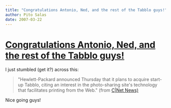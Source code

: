```yaml
---
title: "Congratulations Antonio, Ned, and the rest of the Tabblo guys!"
author: Pito Salas
date: 2007-03-22
---
```

# [Congratulations Antonio, Ned, and the rest of the Tabblo guys!](None)




I just stumbled (get it?) across this:

> "Hewlett-Packard announced Thursday that it plans to acquire start-up
> Tabblo, citing an interest in the photo-sharing site's technology that
> facilitates printing from the Web." (from [C|Net
> News)](<http://news.com.com/2100-1038_3-6169670.html?part=rss&tag=2547-1023_3-0-5&subj=news>)

Nice going guys!


